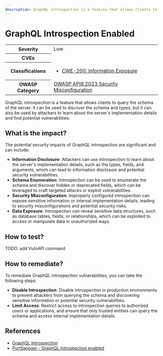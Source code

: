 ```yaml
---
description: GraphQL introspection is a feature that allows clients to query the schema of the server. It can be used to discover the schema and types, but it can also be used by attackers to learn about the server's implementation details and find potential vulnerabilities.
---
```


# GraphQL Introspection Enabled

<table>
    <tr>
        <th>Severity</th>
        <td>Low</td>
    </tr>
    <tr>
        <th>CVEs</th>
        <td></td>
    </tr>
    <tr>
        <th>Classifications</th>
        <td>
            <ul>
                <li><a href="https://cwe.mitre.org/data/definitions/200.html">CWE-200: Information Exposure</a></li>
            </ul>
        </td>
    </tr>
    <tr>
        <th>OWASP Category</th>
        <td>
            <a href="https://owasp.org/API-Security/editions/2023/en/0xa2-broken-authentication/">OWASP API8:2023 Security Misconfiguration</a>
        </td>
    </tr>
</table>

GraphQL introspection is a feature that allows clients to query the schema of the server. It can be used to discover the schema and types, but it can also be used by attackers to learn about the server's implementation details and find potential vulnerabilities.

## What is the impact?

The potential security impacts of GraphQL introspection are significant and can include:
* **Information Disclosure**: Attackers can use introspection to learn about the server's implementation details, such as the types, fields, and arguments, which can lead to information disclosure and potential security vulnerabilities.
* **Schema Enumeration**: Introspection can be used to enumerate the schema and discover hidden or deprecated fields, which can be leveraged to craft targeted attacks or exploit vulnerabilities.
* **Security Misconfiguration**: Improperly configured introspection can expose sensitive information or internal implementation details, leading to security misconfigurations and potential security risks.
* **Data Exposure**: Introspection can reveal sensitive data structures, such as database tables, fields, or relationships, which can be exploited to access or manipulate data in unauthorized ways.

## How to test?

TODO: add VulnAPI command

## How to remediate?

To remediate GraphQL introspection vulnerabilities, you can take the following steps:
* **Disable Introspection**: Disable introspection in production environments to prevent attackers from querying the schema and discovering sensitive information or potential security vulnerabilities.
* **Limit Access**: Restrict access to introspection queries to authorized users or applications, and ensure that only trusted entities can query the schema and access internal implementation details.

## References

- [GraphQL Introspection](https://graphql.org/learn/introspection/)
- [PortSwigger - GraphQL Introspection enabled](https://portswigger.net/kb/issues/00200512_graphql-introspection-enabled)